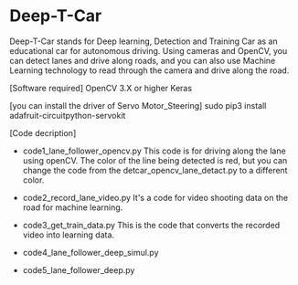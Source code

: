 # Deep-T-Car
Deep-T-Car stands for Deep learning, Detection and Training Car as an educational car for autonomous driving. 
Using cameras and OpenCV, you can detect lanes and drive along roads, and you can also use Machine Learning technology to read through the camera and drive along the road.

[Software required]
OpenCV 3.X or higher
Keras

[you can install the driver of Servo Motor_Steering]
sudo pip3 install adafruit-circuitpython-servokit

[Code decription]
- code1_lane_follower_opencv.py
This code is for driving along the lane using openCV. The color of the line being detected is red, but you can change the code from the detcar_opencv_lane_detact.py to a different color.

- code2_record_lane_video.py
It's a code for video shooting data on the road for machine learning.

- code3_get_train_data.py
This is the code that converts the recorded video into learning data.

- code4_lane_follower_deep_simul.py
- code5_lane_follower_deep.py
